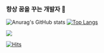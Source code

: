 <div align="Left">

### 항상 꿈을 꾸는 개발자 👋

![Anurag's GitHub stats](https://github-readme-stats.vercel.app/api?username=SSAFYKING&count_private=true&show_icons=true&theme=cobalt)
  [![Top Langs](https://github-readme-stats.vercel.app/api/top-langs/?username=SSAFYKING&layout=compact)](https://github.com/anuraghazra/github-readme-stats)
 
  <img src="https://img.shields.io/badge/Java-green?style=for-the-badge&logo=Java&logoColor=CC6699"/>
  
  [![Hits](https://hits.seeyoufarm.com/api/count/incr/badge.svg?url=https%3A%2F%2Fgithub.com%2FSSAFYKING&count_bg=%2379C83D&title_bg=%23555555&icon=&icon_color=%23E7E7E7&title=hits&edge_flat=false)](https://hits.seeyoufarm.com)
</div>

